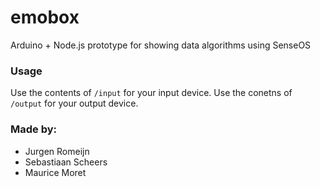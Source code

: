 emobox
======

Arduino + Node.js prototype for showing data algorithms using SenseOS


### Usage
Use the contents of `/input` for your input device.
Use the conetns of `/output` for your output device.


### Made by:
- Jurgen Romeijn
- Sebastiaan Scheers
- Maurice Moret